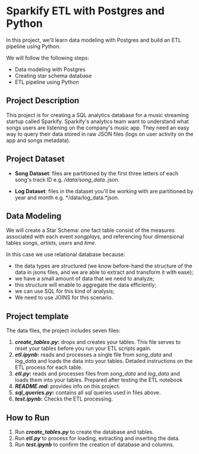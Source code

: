 # Sparkify ETL with Postgres and Python

In this project, we'll learn data modeling with Postgres and build an ETL pipeline using Python.

We will follow the following steps:
- Data modeling with Postgres
- Creating star schema database
- ETL pipeline using Python

## Project Description

This project is for creating a SQL analytics database for a music streaming startup called Sparkify. Sparkify's analytics team want to understand what songs users are listening on the company's music app. They need an easy way to query their data stored in raw JSON files (logs on user activity on the app and songs metadata).

## Project Dataset

- **Song Dataset**: files are partitioned by the first three letters of each song's track ID e.g. */data/song_data.*.json. 

- **Log Dataset**: files in the dataset you'll be working with are partitioned by year and month e.g. */data/log_data.*json. 

## Data Modeling

We will create a Star Schema: 
one fact table consist of the measures associated with each event *songplays*, 
and  referencing four dimensional tables *songs*, *artists*, *users* and *time*.

In this case we use relational database because:

- the data types are structured (we know before-hand the structure of the  data in jsons files, and we are able to extract and transform it with ease);
- we have a small amount of data that we need to analyze;
- this structure will enable to aggregate the data efficiently;
- we can use SQL for this kind of analysis;
- We need to use JOINS for this scenario.

## Project template

The data files, the project includes seven files:
1. ***create_tables.py*:** drops and creates your tables. This file serves to reset your tables before you run your ETL scripts again.
2. ***etl.ipynb*:** reads and processes a single file from *song_data* and *log_data* and loads the data into your tables. Detailed instructions on the ETL process for each table.
3. ***etl.py*:** reads and processes files from *song_data* and *log_data* and loads them into your tables. Prepared after testing the ETL notebook
4. ***README.md*:** provides info on this project.
5. ***sql_queries.py*:** contains all sql queries used in files above.
6. ***test.ipynb*:** Checks the ETL processing.

## How to Run

1. Run ***create_tables.py*** to create the database and tables.
2. Run ***etl.py*** to process for loading, extracting and inserting the data.
3. Run ***test.ipynb*** to confirm the creation of database and columns.